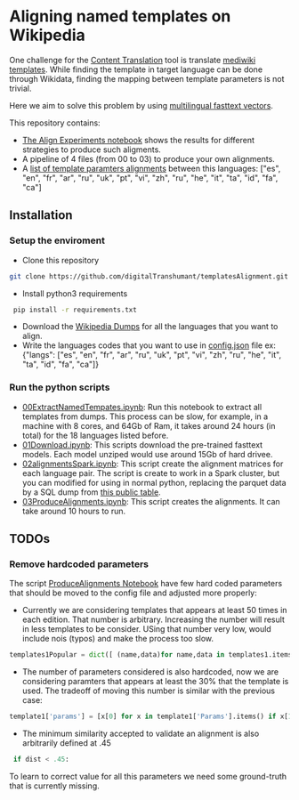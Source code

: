 # Aligning named templates on Wikipedia

One challenge for the [Content Translation](https://en.wikipedia.org/wiki/Wikipedia:Content_translation_tool) tool is translate [mediwiki templates](https://www.mediawiki.org/wiki/Help:Templates). While finding the template in target language can be done through Wikidata, finding the mapping between template parameters is not trivial. 

Here we aim to solve this problem by using [multilingual fasttext vectors](https://github.com/Babylonpartners/fastText_multilingual).

This repository contains:

* [The Align Experiments notebook](Align&#32;Experiments.ipynb) shows the results for different strategies to produce such aligments.
* A pipeline of 4 files (from 00 to 03) to produce your own alignments.
* A [list of template paramters alignments](https://github.com/digitalTranshumant/templatesAlignment/tree/master/templatesAligned) between this languages: ["es", "en", "fr", "ar", "ru", "uk", "pt", "vi", "zh", "ru", "he", "it", "ta", "id", "fa", "ca"]

## Installation 

### Setup the enviroment 
* Clone this repository
```bash
git clone https://github.com/digitalTranshumant/templatesAlignment.git
```
* Install python3 requirements 
```bash
 pip install -r requirements.txt
 ```
* Download the [Wikipedia Dumps](https://dumps.wikimedia.org) for all the languages that you want to align.
* Write the languages codes that you want to use in [config.json](config.json) file ex: {"langs": ["es", "en", "fr", "ar", "ru", "uk", "pt", "vi", "zh", "ru", "he", "it", "ta", "id", "fa", "ca"]}


### Run the python scripts
* [00ExtractNamedTempates.ipynb](00ExtractNamedTempates.ipynb): Run this notebook to extract all templates from dumps. This process can be slow, for example, in a machine with 8 cores, and 64Gb of Ram, it takes around 24 hours (in total) for the 18 languages listed before.
* [01Download.ipynb](01Download&#32;Models.ipynb): This scripts download the pre-trained fasttext models. Each model unziped would use around 15Gb of hard drivee.
* [02alignmentsSpark.ipynb](02alignmentsSpark.ipynb): This script create the alignment matrices for each language pair. The script is create to work in a Spark cluster, but you can modified for using in normal python, replacing the parquet data by a SQL dump from  [this public table](https://www.mediawiki.org/wiki/Wikibase/Schema/wb_items_per_site).
* [03ProduceAlignments.ipynb](03ProduceAlignments.ipynb): This script creates the alignments. It can take around 10 hours to run.

## TODOs

### Remove hardcoded parameters

The script [ProduceAlignments Notebook](03ProduceAlignments.ipynb) have few hard coded parameters that should be moved to the config file and adjusted more properly:
* Currently we are considering templates that appears at least 50 times in each edition. That number is arbitrary. Increasing the number will result in less templates to be consider. USing that number very low, would include nois (typos) and make the process too slow.
```python
templates1Popular = dict([ (name,data)for name,data in templates1.items() if data['Tcount'] >50 ])
```
* The number of parameters considered is also hardcoded, now we are considering paramters that appears at least the 30%  that the template is used. The tradeoff of moving this number is similar with the previous case:
```python
template1['params'] = [x[0] for x in template1['Params'].items() if x[1]/len(template1['Params']) > .3] #appears at least X% of times
```
* The minimum similarity accepted to validate an alignment  is also arbitrarily defined at .45
```python
 if dist < .45:
 ```

To learn to correct value for all this parameters we need some ground-truth that is currently missing. 
